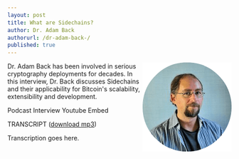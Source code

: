 ```yaml
---
layout: post
title: What are Sidechains?
author: Dr. Adam Back
authorurl: /dr-adam-back-/
published: true
---
```


<img src="/images/adam-back.png" alt="Dr. Adam Back" align="right">
<p>Dr. Adam Back has been involved in serious cryptography deployments for decades. In this interview, Dr. Back discusses Sidechains and their applicability for Bitcoin's scalability, extensibility and development.
<p>Podcast Interview Youtube Embed
<p>TRANSCRIPT (<a href="http://www.satoshisdeposition.com/podcast/BTCK-169-2015-09-11.mp3">download mp3</a>)
<p>Transcription goes here.